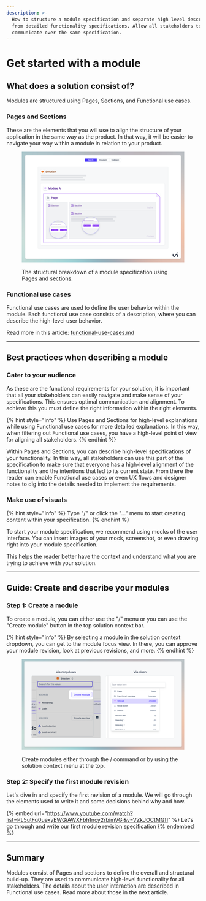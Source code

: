 ```yaml
---
description: >-
  How to structure a module specification and separate high level descriptions
  from detailed functionality specifications. Allow all stakeholders to
  communicate over the same specification.
---
```


# Get started with a module

## What does a solution consist of?

Modules are structured using Pages, Sections, and Functional use cases.&#x20;

### Pages and Sections&#x20;

These are the elements that you will use to align the structure of your application in the same way as the product. In that way, it will be easier to navigate your way within a module in relation to your product.

<figure><img src="../../.gitbook/assets/slide - 37 - new.png" alt=""><figcaption><p>The structural breakdown of a module specification using Pages and sections.</p></figcaption></figure>



### Functional use cases

Functional use cases are used to define the user behavior within the module. Each functional use case consists of a description, where you can describe the high-level user behavior.&#x20;

Read more in this article: [functional-use-cases.md](functional-use-cases.md "mention")



***

## Best practices when describing a module

### Cater to your audience

As these are the functional requirements for your solution, it is important that all your stakeholders can easily navigate and make sense of your specifications. This ensures optimal communication and alignment. To achieve this you must define the right information within the right elements.&#x20;

{% hint style="info" %}
Use Pages and Sections for high-level explanations while using Functional use cases for more detailed explanations. In this way, when filtering out Functional use cases, you have a high-level point of view for aligning all stakeholders.
{% endhint %}

Within Pages and Sections, you can describe high-level specifications of your functionality. In this way, all stakeholders can use this part of the specification to make sure that everyone has a high-level alignment of the functionality and the intentions that led to its current state. From there the reader can enable Functional use cases or even UX flows and designer notes to dig into the details needed to implement the requirements.



### Make use of visuals

{% hint style="info" %}
Type "/" or click the "..." menu to start creating content within your specification.
{% endhint %}

To start your module specification, we recommend using mocks of the user interface. You can insert images of your mock, screenshot, or even drawing right into your module specification.

This helps the reader better have the context and understand what you are trying to achieve with your solution.&#x20;



***

## Guide: Create and describe your modules

### Step 1: Create a module

To create a module, you can either use the "/" menu or you can use the "Create module" button in the top solution context bar.

{% hint style="info" %}
By selecting a module in the solution context dropdown, you can get to the module focus view. In there, you can approve your module revision, look at previous revisions, and more.
{% endhint %}

<figure><img src="../../.gitbook/assets/image.webp" alt=""><figcaption><p>Create modules either through the / command or by using the solution context menu at the top.</p></figcaption></figure>



### Step 2: Specify the first module revision

Let's dive in and specify the first revision of a module. We will go through the elements used to write it and some decisions behind why and how.

{% embed url="https://www.youtube.com/watch?list=PL5utFq0uexyEWGiAWXFbh1ncy2rbimVGi&v=VZkJOCtMGfI" %}
Let's go through and write our first module revision specification
{% endembed %}



***

## Summary

Modules consist of Pages and sections to define the overall and structural build-up. They are used to communicate high-level functionality for all stakeholders. The details about the user interaction are described in Functional use cases. Read more about those in the next article.
